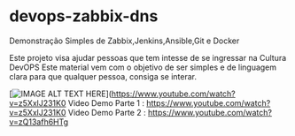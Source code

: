 # devops-zabbix-dns
Demonstração Simples de Zabbix,Jenkins,Ansible,Git e Docker


Este projeto visa ajudar pessoas que tem intesse de se ingressar na Cultura DevOPS
Este material vem com o objetivo de ser simples e de linguagem clara para que qualquer pessoa, consiga se interar.


[![IMAGE ALT TEXT HERE](https://img.youtube.com/vi/z5XxlJ231K0/0.jpg)](https://www.youtube.com/watch?v=z5XxlJ231K0
Video Demo Parte 1 : https://www.youtube.com/watch?v=z5XxlJ231K0
Video Demo Parte 2 : https://www.youtube.com/watch?v=zQ13afh6HTg
